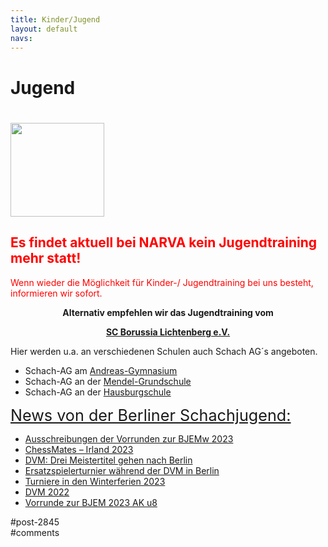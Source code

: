 ```yaml
---
title: Kinder/Jugend 
layout: default
navs:
---
```

<div class="post-2845 page type-page status-publish hentry" id="post-2845">
<h1 class="entry-title">Jugend</h1>
<div class="entry-content">
<h1><a href="https://www.narva-schach.de/wordpress/wp-content/uploads/2022/07/cropped-cropped-HeaderBildHomepagefertischneu2d-1-1.bmp"><img alt="" class="alignleft wp-image-9586 size-thumbnail" decoding="async" height="150" sizes="(max-width: 150px) 100vw, 150px" src="https://www.narva-schach.de/wordpress/wp-content/uploads/2022/07/cropped-cropped-HeaderBildHomepagefertischneu2d-1-1-150x150.jpg" srcset="https://www.narva-schach.de/wordpress/wp-content/uploads/2022/07/cropped-cropped-HeaderBildHomepagefertischneu2d-1-1-150x150.jpg 150w, https://www.narva-schach.de/wordpress/wp-content/uploads/2022/07/cropped-cropped-HeaderBildHomepagefertischneu2d-1-1-144x144.jpg 144w, https://www.narva-schach.de/wordpress/wp-content/uploads/2022/07/cropped-cropped-HeaderBildHomepagefertischneu2d-1-1.bmp 200w" width="150"/></a></h1>
<h2><strong><span style="color: #ff0000;">Es findet aktuell bei NARVA kein Jugendtraining mehr statt!<br/>
</span></strong></h2>
<p><span style="color: #ff0000;">Wenn wieder die Möglichkeit für Kinder-/ Jugendtraining bei uns besteht, informieren wir sofort.</span></p>
<p style="text-align: center;"><strong>Alternativ empfehlen wir das Jugendtraining </strong><strong>vom</strong></p>
<p style="text-align: center;"><strong> <a href="https://borussia-lichtenberg.de/" rel="noopener" target="_blank">SC Borussia Lichtenberg e.V.</a></strong></p>
<p>Hier werden u.a. an verschiedenen Schulen auch Schach AG´s angeboten.</p>
<ul>
<li>Schach-AG am <a href="http://www.andreas-gym.de/" rel="noopener" target="_blank">Andreas-Gymnasium</a></li>
<li>Schach-AG an der <a href="https://www.mendel-grundschule.de/" rel="noopener" target="_blank">Mendel-Grundschule</a></li>
<li>Schach-AG an der <a href="http://www.hausburgschule.de/" rel="noopener" target="_blank">Hausburgschule</a></li>
</ul>
<p><span style="text-decoration-line: underline; font-size: 1.8em;">News von der Berliner Schachjugend:</span></p>
<ul><!--via SimplePie with RSSImport--><li><a href="http://www.schachjugend-in-berlin.de/ausschreibungen-der-vorrunden-zur-bjemw-2023/" title="Ausschreibungen der Vorrunden zur BJEMw 2023">Ausschreibungen der Vorrunden zur BJEMw 2023</a></li><li><a href="http://www.schachjugend-in-berlin.de/chessmates-irland-2023/" title="ChessMates – Irland 2023">ChessMates – Irland 2023</a></li><li><a href="http://www.schachjugend-in-berlin.de/dvm-drei-meistertitel-gehen-nach-berlin/" title="DVM: Drei Meistertitel gehen nach Berlin">DVM: Drei Meistertitel gehen nach Berlin</a></li><li><a href="http://www.schachjugend-in-berlin.de/ersatzspielerturnier-waehrend-der-dvm-in-berlin/" title="Ersatzspielerturnier während der DVM in Berlin">Ersatzspielerturnier während der DVM in Berlin</a></li><li><a href="http://www.schachjugend-in-berlin.de/turniere-in-den-winterferien-2023/" title="Turniere in den Winterferien 2023">Turniere in den Winterferien 2023</a></li><li><a href="http://www.schachjugend-in-berlin.de/dvm-2022/" title="DVM 2022">DVM 2022</a></li><li><a href="http://www.schachjugend-in-berlin.de/vorrunde-zur-bjem-2023-ak-u8/" title="Vorrunde zur BJEM 2023 AK u8">Vorrunde zur BJEM 2023 AK u8</a></li></ul>
</div><!-- .entry-content -->
</div> #post-2845 
<div id="comments">
</div> #comments 

